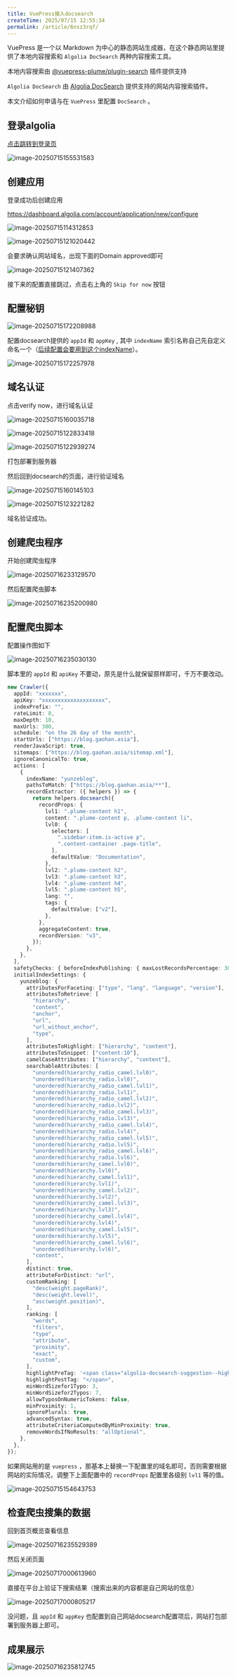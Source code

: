 ```yaml
---
title: VuePress接入docsearch
createTime: 2025/07/15 12:55:34
permalink: /article/6nsz3rqf/
---
```




VuePress 是一个以 Markdown 为中心的静态网站生成器，在这个静态网站里提供了本地内容搜索和 `Algolia DocSearch` 两种内容搜索工具。

本地内容搜索由 [@vuepress-plume/plugin-search](https://github.com/pengzhanbo/vuepress-theme-plume/tree/main/plugins/plugin-search) 插件提供支持

 `Algolia DocSearch` 由 [Algolia DocSearch](https://docsearch.algolia.com/) 提供支持的网站内容搜索插件。

本文介绍如何申请与在 `VuePress` 里配置 `DocSearch` 。

<!-- more -->

## 登录algolia

[点击跳转到登录页](https://dashboard.algolia.com/users/sign_in)

![image-20250715155531583](images/image-20250715155531583.png)



## 创建应用

登录成功后创建应用

https://dashboard.algolia.com/account/application/new/configure

![image-20250715114312853](images/image-20250715114312853.png)



![image-20250715121020442](images/image-20250715121020442.png)

会要求确认网站域名，出现下面的Domain approved即可

![image-20250715121407362](images/image-20250715121407362.png)



接下来的配置直接跳过，点击右上角的 `Skip for now` 按钮



## 配置秘钥



![image-20250715172208988](images/image-20250715172208988.png)



配置docsearch提供的 `appId` 和 `appKey` , 其中 `indexName` 索引名称自己先自定义命名一个（[后续配置会要用到这个indexName](#point_indexName)）。

![image-20250715172257978](images/image-20250715172257978.png)



## 域名认证

点击verify now，进行域名认证

![image-20250715160035718](images/image-20250715160035718.png)





![image-20250715122833418](images/image-20250715122833418.png)

![image-20250715122939274](images/image-20250715122939274.png)

打包部署到服务器



然后回到docsearch的页面，进行验证域名

![image-20250715160145103](images/image-20250715160145103.png)

![image-20250715123221282](images/image-20250715123221282.png)

域名验证成功。



## 创建爬虫程序

开始创建爬虫程序

![image-20250716233129570](images/image-20250716233129570.png)



然后配置爬虫脚本

![image-20250716235200980](images/image-20250716235200980.png)



## 配置爬虫脚本

<span id='point_indexName'>配置操作图如下</span>

![image-20250716235030130](images/image-20250716235030130.png)





脚本里的 `appId` 和 `apiKey` 不要动，原先是什么就保留原样即可，千万不要改动。

```ts
new Crawler({
  appId: "xxxxxxx",
  apiKey: "xxxxxxxxxxxxxxxxxxxx",
  indexPrefix: "",
  rateLimit: 8,
  maxDepth: 10,
  maxUrls: 300,
  schedule: "on the 26 day of the month",
  startUrls: ["https://blog.gaohan.asia"],
  renderJavaScript: true,
  sitemaps: ["https://blog.gaohan.asia/sitemap.xml"],
  ignoreCanonicalTo: true,
  actions: [
    {
      indexName: "yunzeblog",
      pathsToMatch: ["https://blog.gaohan.asia/**"],
      recordExtractor: ({ helpers }) => {
        return helpers.docsearch({
          recordProps: {
            lvl1: ".plume-content h1",
            content: ".plume-content p, .plume-content li",
            lvl0: {
              selectors: [
                ".sidebar-item.is-active p",
                ".content-container .page-title",
              ],
              defaultValue: "Documentation",
            },
            lvl2: ".plume-content h2",
            lvl3: ".plume-content h3",
            lvl4: ".plume-content h4",
            lvl5: ".plume-content h5",
            lang: "",
            tags: {
              defaultValue: ["v2"],
            },
          },
          aggregateContent: true,
          recordVersion: "v3",
        });
      },
    },
  ],
  safetyChecks: { beforeIndexPublishing: { maxLostRecordsPercentage: 30 } },
  initialIndexSettings: {
    yunzeblog: {
      attributesForFaceting: ["type", "lang", "language", "version"],
      attributesToRetrieve: [
        "hierarchy",
        "content",
        "anchor",
        "url",
        "url_without_anchor",
        "type",
      ],
      attributesToHighlight: ["hierarchy", "content"],
      attributesToSnippet: ["content:10"],
      camelCaseAttributes: ["hierarchy", "content"],
      searchableAttributes: [
        "unordered(hierarchy_radio_camel.lvl0)",
        "unordered(hierarchy_radio.lvl0)",
        "unordered(hierarchy_radio_camel.lvl1)",
        "unordered(hierarchy_radio.lvl1)",
        "unordered(hierarchy_radio_camel.lvl2)",
        "unordered(hierarchy_radio.lvl2)",
        "unordered(hierarchy_radio_camel.lvl3)",
        "unordered(hierarchy_radio.lvl3)",
        "unordered(hierarchy_radio_camel.lvl4)",
        "unordered(hierarchy_radio.lvl4)",
        "unordered(hierarchy_radio_camel.lvl5)",
        "unordered(hierarchy_radio.lvl5)",
        "unordered(hierarchy_radio_camel.lvl6)",
        "unordered(hierarchy_radio.lvl6)",
        "unordered(hierarchy_camel.lvl0)",
        "unordered(hierarchy.lvl0)",
        "unordered(hierarchy_camel.lvl1)",
        "unordered(hierarchy.lvl1)",
        "unordered(hierarchy_camel.lvl2)",
        "unordered(hierarchy.lvl2)",
        "unordered(hierarchy_camel.lvl3)",
        "unordered(hierarchy.lvl3)",
        "unordered(hierarchy_camel.lvl4)",
        "unordered(hierarchy.lvl4)",
        "unordered(hierarchy_camel.lvl5)",
        "unordered(hierarchy.lvl5)",
        "unordered(hierarchy_camel.lvl6)",
        "unordered(hierarchy.lvl6)",
        "content",
      ],
      distinct: true,
      attributeForDistinct: "url",
      customRanking: [
        "desc(weight.pageRank)",
        "desc(weight.level)",
        "asc(weight.position)",
      ],
      ranking: [
        "words",
        "filters",
        "typo",
        "attribute",
        "proximity",
        "exact",
        "custom",
      ],
      highlightPreTag: '<span class="algolia-docsearch-suggestion--highlight">',
      highlightPostTag: "</span>",
      minWordSizefor1Typo: 3,
      minWordSizefor2Typos: 7,
      allowTyposOnNumericTokens: false,
      minProximity: 1,
      ignorePlurals: true,
      advancedSyntax: true,
      attributeCriteriaComputedByMinProximity: true,
      removeWordsIfNoResults: "allOptional",
    },
  },
});
```



如果网站用的是 `vuepress` ，那基本上替换一下配置里的域名即可，否则需要根据网站的实际情况，调整下上面配置中的 `recordProps` 配置里各级别 `lvl1` 等的值。



![image-20250715154643753](images/image-20250715154643753.png)



## 检查爬虫搜集的数据

回到首页概览查看信息

![image-20250716235529389](images/image-20250716235529389.png)

然后关闭页面

![image-20250717000613960](images/image-20250717000613960.png)



直接在平台上验证下搜索结果（搜索出来的内容都是自己网站的信息）

![image-20250717000805217](images/image-20250717000805217.png)

没问题，且 `appId` 和 `appKey` 也配置到自己网站docsearch配置项后，网站打包部署到服务器上即可。



## 成果展示

![image-20250716235812745](images/image-20250716235812745.png)